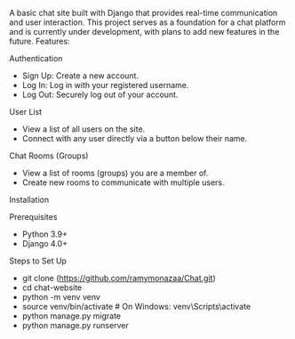 A basic chat site built with Django that provides real-time communication and user interaction. 
This project serves as a foundation for a chat platform and is currently under development, with plans to add new features in the future.
Features:

Authentication
  - Sign Up: Create a new account.
  - Log In: Log in with your registered username.
  - Log Out: Securely log out of your account.

User List
  - View a list of all users on the site.
  - Connect with any user directly via a button below their name.

Chat Rooms (Groups)
  - View a list of rooms (groups) you are a member of.
  - Create new rooms to communicate with multiple users.


Installation

Prerequisites
  - Python 3.9+
  - Django 4.0+

Steps to Set Up
  - git clone (https://github.com/ramymonazaa/Chat.git)
  - cd chat-website
  - python -m venv venv
  - source venv/bin/activate  # On Windows: venv\Scripts\activate
  - python manage.py migrate
  - python manage.py runserver
